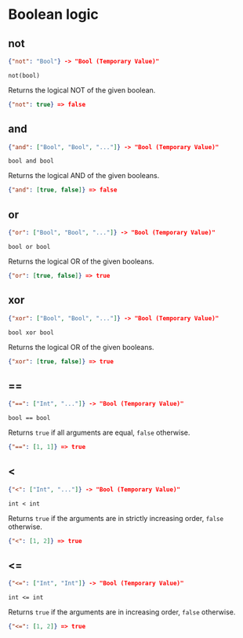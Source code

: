 # Boolean logic

## not

```json
{"not": "Bool"} -> "Bool (Temporary Value)"
```

```text
not(bool)
```

Returns the logical NOT of the given boolean.

```json
{"not": true} => false
```

## and

```json
{"and": ["Bool", "Bool", "..."]} -> "Bool (Temporary Value)"
```

```text
bool and bool
```

Returns the logical AND of the given booleans.

```json
{"and": [true, false]} => false
```

## or

```json
{"or": ["Bool", "Bool", "..."]} -> "Bool (Temporary Value)"
```

```text
bool or bool
```

Returns the logical OR of the given booleans.

```json
{"or": [true, false]} => true
```

## xor

```json
{"xor": ["Bool", "Bool", "..."]} -> "Bool (Temporary Value)"
```

```text
bool xor bool
```

Returns the logical OR of the given booleans.

```json
{"xor": [true, false]} => true
```

## ==

```json
{"==": ["Int", "..."]} -> "Bool (Temporary Value)"
```

```text
bool == bool
```

Returns `true` if all arguments are equal, `false` otherwise.

```json
{"==": [1, 1]} => true
```

## <

```json
{"<": ["Int", "..."]} -> "Bool (Temporary Value)"
```

```text
int < int
```

Returns `true` if the arguments are in strictly increasing order, `false` otherwise.

```json
{"<": [1, 2]} => true
```

## <=

```json
{"<=": ["Int", "Int"]} -> "Bool (Temporary Value)"
```

```text
int <= int
```

Returns `true` if the arguments are in increasing order, `false` otherwise.

```json
{"<=": [1, 2]} => true
```

